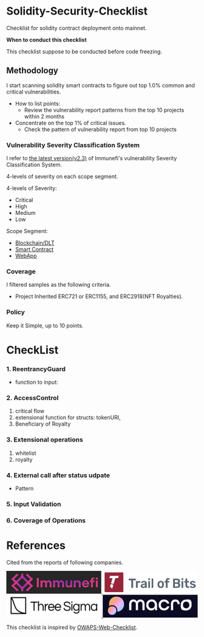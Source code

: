 # Solidity-Security-Checklist
Checklist for solidity contract deployment onto mainnet.

**When to conduct this checklist**

This checklist suppose to be conducted before code freezing.

## Methodology

I start scanning solidity smart contracts to figure out top 1.0% common and critical vulnerabilities.

- How to list points:
    - Review the vulnerability report patterns from the top 10 projects within 2 months
- Concentrate on the top 1% of critical issues.
    - Check the pattern of vulnerability report from top 10 projects

### Vulnerability Severity Classification System
I refer to [the latest version(v2.3)](https://immunefi.com/immunefi-vulnerability-severity-classification-system-v2-3/) of Immunefi's vulnerability Severity Classification System.

4-levels of severity on each scope segment.

4-levels of Severity:
- Critical
- High
- Medium
- Low

Scope Segment:
- [Blockchain/DLT](./documents/Methodology.md#1-blockchaindlt)
- [Smart Contract](./documents/Methodology.md#2-smart-contracts)
- [WebApp](./documents/Methodology.md#3-websites-and-apps)

### Coverage
I filtered samples as the following criteria.
- Project Inherited ERC721 or ERC1155, and ERC2918(NFT Royalties).


### Policy

Keep it Simple, up to 10 points.

# CheckList
### 1. ReentrancyGuard

- function to input:

### 2. AccessControl

1. critical flow
2. extensional function for structs: tokenURI, 
3. Beneficiary of Royalty 

### 3.  Extensional operations

1. whitelist
2. royalty

### 4. External call after status udpate

- Pattern

### 5. Input Validation

### 6. Coverage of Operations

# References
Cited from the reports of following companies.

<a href="https://immunefi.com/">
    <img src="./assets/audit-company-logo/Immunefi-logo.png" width="250" height="60">
</a>
<a href="https://www.trailofbits.com/">
    <img src="./assets/audit-company-logo/trail-of-bits-logo.png" width="250" height="60">
</a>  
<a href="https://threesigma.xyz/">
    <img src="./assets/audit-company-logo/three-sigma-logo.png" width="250" height="60">
</a>
<a href="https://0xmacro.com/">
    <img src="./assets/audit-company-logo/0xmacro-logo.png" width="250" height="60">
</a>

This checklist is inspired by [OWAPS-Web-Checklist](https://github.com/0xRadi/OWASP-Web-Checklist).